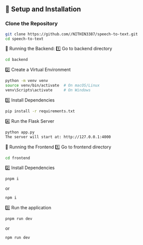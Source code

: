 ## 🚀 Setup and Installation

### Clone the Repository
```bash
git clone https://github.com//NITHIN3387/speech-to-text.git
cd speech-to-text
```

🎤 Running the Backend:
1️⃣ Go to backend directory
```bash
cd backend
```

2️⃣ Create a Virtual Environment
```bash
python -m venv venv
source venv/bin/activate  # On macOS/Linux
venv\Scripts\activate     # On Windows
```

3️⃣ Install Dependencies
```bash
pip install -r requirements.txt
```

4️⃣ Run the Flask Server
```bash
python app.py
The server will start at: http://127.0.0.1:4000
```

🎤 Running the Frontend
1️⃣ Go to frontend directory
```bash
cd frontend
```

2️⃣ Install Dependencies
```bash
pnpm i
```
or
```bash
npm i
```

3️⃣ Run the application
```bash
pnpm run dev
```
or
```bash
npm run dev
```
